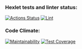 ### Hexlet tests and linter status:
[![Actions Status](https://github.com/Michael-Melnik/php-project-lvl2/workflows/hexlet-check/badge.svg)](https://github.com/Michael-Melnik/php-project-lvl2/actions)
[![Lint](https://github.com/Michael-Melnik/php-project-lvl2/actions/workflows/test_and_lint.yml/badge.svg)](https://github.com/Michael-Melnik/php-project-lvl2/actions/workflows/test_and_lint.yml)

### Code Climate:
[![Maintainability](https://api.codeclimate.com/v1/badges/d93dd9959da09ae1e481/maintainability)](https://codeclimate.com/github/Michael-Melnik/php-project-lvl2/maintainability)
[![Test Coverage](https://codeclimate.com/github/hexlet-boilerplates/php-package/badges/coverage.svg)](https://codeclimate.com/github/hexlet-boilerplates/php-package/coverage)
